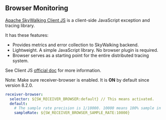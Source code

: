 ## Browser Monitoring
[Apache SkyWalking Client JS](https://github.com/apache/skywalking-client-js) is a client-side JavaScript exception and tracing library.

It has these features:
- Provides metrics and error collection to SkyWalking backend.
- Lightweight. A simple JavaScript library. No browser plugin is required. 
- Browser serves as a starting point for the entire distributed tracing system.

See Client JS [official doc](https://github.com/apache/skywalking-client-js#quick-start) for more information.

Note: Make sure receiver-browser is enabled. It is **ON** by default since version 8.2.0.

```yaml
receiver-browser:
  selector: ${SW_RECEIVER_BROWSER:default} // This means activated.
  default:
    # The sample rate precision is 1/10000. 10000 means 100% sample in default.
    sampleRate: ${SW_RECEIVER_BROWSER_SAMPLE_RATE:10000}
```
